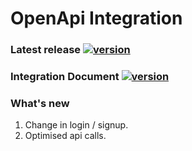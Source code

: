 # OpenApi Integration

### Latest release [![version](https://img.shields.io/badge/version-1.0.2-green)](https://github.com/CocoaPods/Specs/blob/master/Specs/3/4/b/OpenAPI/1.0.2/OpenAPI.podspec.json)
### Integration Document [![version](https://img.shields.io/badge/Documentation-blue)](https://github.com/In-telligentLLC/openapi-ios/blob/P000851903-4552-open-api-i-os-writing-new-openapi-markdownlanguage/OpenApi%20integration.md)
### What's new
 1. Change in login / signup.
 2. Optimised api calls.
